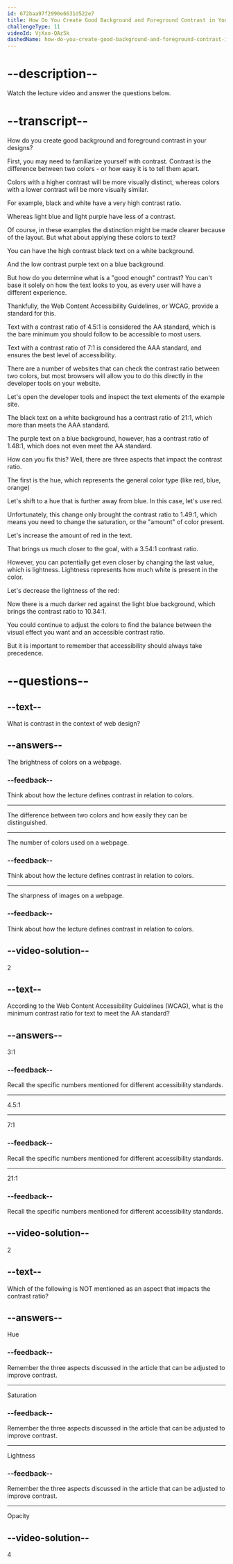 ```yaml
---
id: 672baa97f2990e6631d522e7
title: How Do You Create Good Background and Foreground Contrast in Your Designs?
challengeType: 11
videoId: VjKxo-QAz5k
dashedName: how-do-you-create-good-background-and-foreground-contrast-in-your-designs
---
```


# --description--

Watch the lecture video and answer the questions below.

# --transcript--

How do you create good background and foreground contrast in your designs?

First, you may need to familiarize yourself with contrast. Contrast is the difference between two colors - or how easy it is to tell them apart.

Colors with a higher contrast will be more visually distinct, whereas colors with a lower contrast will be more visually similar. 

For example, black and white have a very high contrast ratio.

Whereas light blue and light purple have less of a contrast.

Of course, in these examples the distinction might be made clearer because of the layout. But what about applying these colors to text?

You can have the high contrast black text on a white background.

And the low contrast purple text on a blue background.

But how do you determine what is a "good enough" contrast? You can't base it solely on how the text looks to you, as every user will have a different experience.

Thankfully, the Web Content Accessibility Guidelines, or WCAG, provide a standard for this. 

Text with a contrast ratio of 4.5:1 is considered the AA standard, which is the bare minimum you should follow to be accessible to most users. 

Text with a contrast ratio of 7:1 is considered the AAA standard, and ensures the best level of accessibility.

There are a number of websites that can check the contrast ratio between two colors, but most browsers will allow you to do this directly in the developer tools on your website.

Let's open the developer tools and inspect the text elements of the example site.

The black text on a white background has a contrast ratio of 21:1, which more than meets the AAA standard.

The purple text on a blue background, however, has a contrast ratio of 1.48:1, which does not even meet the AA standard.

How can you fix this? Well, there are three aspects that impact the contrast ratio.

The first is the hue, which represents the general color type (like red, blue, orange)

Let's shift to a hue that is further away from blue. In this case, let's use red.

Unfortunately, this change only brought the contrast ratio to 1.49:1,  which means you need to change the saturation, or the "amount" of color present. 

Let's increase the amount of red in the text.

That brings us much closer to the goal, with a 3.54:1 contrast ratio.

However, you can potentially get even closer by changing the last value, which is lightness. Lightness represents how much white is present in the color.

Let's decrease the lightness of the red:

Now there is a much darker red against the light blue background, which brings the contrast ratio to 10.34:1.

You could continue to adjust the colors to find the balance between the visual effect you want and an accessible contrast ratio. 

But it is important to remember that accessibility should always take precedence.

# --questions--

## --text--

What is contrast in the context of web design?

## --answers--

The brightness of colors on a webpage.

### --feedback--

Think about how the lecture defines contrast in relation to colors.

---

The difference between two colors and how easily they can be distinguished.

---

The number of colors used on a webpage.

### --feedback--

Think about how the lecture defines contrast in relation to colors.

---

The sharpness of images on a webpage.

### --feedback--

Think about how the lecture defines contrast in relation to colors.

## --video-solution--

2

## --text--

According to the Web Content Accessibility Guidelines (WCAG), what is the minimum contrast ratio for text to meet the AA standard? 

## --answers--

3:1

### --feedback--

Recall the specific numbers mentioned for different accessibility standards.

---

4.5:1

---

7:1

### --feedback--

Recall the specific numbers mentioned for different accessibility standards.

---

21:1

### --feedback--

Recall the specific numbers mentioned for different accessibility standards.

## --video-solution--

2

## --text--

Which of the following is NOT mentioned as an aspect that impacts the contrast ratio? 

## --answers--

Hue

### --feedback--

Remember the three aspects discussed in the article that can be adjusted to improve contrast.

---

Saturation

### --feedback--

Remember the three aspects discussed in the article that can be adjusted to improve contrast.

---

Lightness

### --feedback--

Remember the three aspects discussed in the article that can be adjusted to improve contrast.

---

Opacity

## --video-solution--

4
